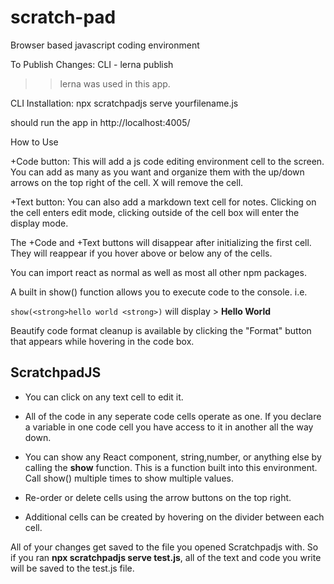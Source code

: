 # scratch-pad

Browser based javascript coding environment

To Publish Changes: CLI - lerna publish

> > lerna was used in this app.

CLI Installation: npx scratchpadjs serve yourfilename.js

should run the app in http://localhost:4005/

How to Use

+Code button: This will add a js code editing environment cell to the screen. You can add as many as you want and organize them with the up/down arrows on the top right of the cell. X will remove the cell.

+Text button: You can also add a markdown text cell for notes. Clicking on the cell enters edit mode, clicking outside of the cell box will enter the display mode.

The +Code and +Text buttons will disappear after initializing the first cell. They will reappear if you hover above or below any of the cells.

You can import react as normal as well as most all other npm packages.

A built in show() function allows you to execute code to the console.
i.e.

`show(<strong>hello world <strong>)` will display > **Hello World**

Beautify code format cleanup is available by clicking the "Format" button that appears while hovering in the code box.

## ScratchpadJS

- You can click on any text cell to edit it.

- All of the code in any seperate code cells operate as one. If you declare a variable in one code cell you have access to it in another all the way down.

- You can show any React component, string,number, or anything else by calling the **show** function. This is a function built into this environment. Call show() multiple times to show multiple values.

- Re-order or delete cells using the arrow buttons on the top right.

- Additional cells can be created by hovering on the divider between each cell.

All of your changes get saved to the file you opened Scratchpadjs with. So if you ran **npx scratchpadjs serve test.js**, all of the text and code you write will be saved to the test.js file.
